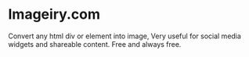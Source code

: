 # Imageiry.com
Convert any html div or element into image, Very useful for social media widgets and shareable content. Free and always free.
